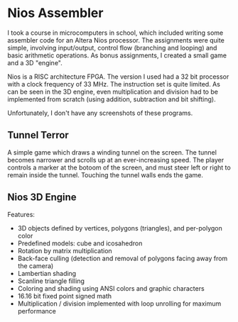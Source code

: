 # Nios Assembler

I took a course in microcomputers in school, which included writing some assembler code for
an Altera Nios processor. The assignments were quite simple, involving input/output, control flow
(branching and looping) and basic arithmetic operations. As bonus assignments, I created a small
game and a 3D "engine".

Nios is a RISC architecture FPGA. The version I used had a 32 bit processor with a clock
frequency of 33 MHz. The instruction set is quite limited. As can be seen in the 3D engine,
even multiplication and division had to be implemented from scratch (using addition, subtraction
and bit shifting).

Unfortunately, I don't have any screenshots of these programs.

## Tunnel Terror

A simple game which draws a winding tunnel on the screen. The tunnel becomes narrower and scrolls
up at an ever-increasing speed. The player controls a marker at the botoom of the screen, and must
steer left or right to remain inside the tunnel. Touching the tunnel walls ends the game.

## Nios 3D Engine

Features:

- 3D objects defined by vertices, polygons (triangles), and per-polygon color
- Predefined models: cube and icosahedron
- Rotation by matrix multiplication
- Back-face culling (detection and removal of polygons facing away from the camera)
- Lambertian shading
- Scanline triangle filling
- Coloring and shading using ANSI colors and graphic characters
- 16.16 bit fixed point signed math
- Multiplication / division implemented with loop unrolling for maximum performance
